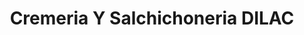 ---
title: "Cremeria Y Salchichoneria DILAC"
url: /cholula-puebla/cremeria-y-salchichoneria-dilac/
shop: Metzgerei
---